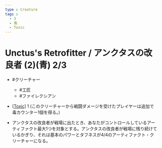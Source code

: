 ```yaml
---
type : Creature
tags : 
  - 3
  - 青
  - Toxic
---
```


# Unctus's Retrofitter / アンクタスの改良者 (2)(青) 2/3

* #クリーチャー
  * #工匠
  * #ファイレクシアン

* [[Toxic]] 1 (このクリーチャーから戦闘ダメージを受けたプレイヤーは追加で毒カウンター1個を得る。)
* アンクタスの改良者が戦場に出たとき、あなたがコントロールしているアーティファクト最大1つを対象とする。アンクタスの改良者が戦場に残り続けているかぎり、それは基本のパワーとタフネスが4/4のアーティファクト・クリーチャーになる。 

[//begin]: # "Autogenerated link references for markdown compatibility"
[Toxic]: ../../KeywordAbilities/Toxic.md "Toxic(N) / 毒性(N)"
[//end]: # "Autogenerated link references"
